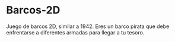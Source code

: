 # Barcos-2D
Juego de barcos 2D, similar a 1942. Eres un barco pirata que debe enfrentarse a diferentes armadas para llegar a tu tesoro.
